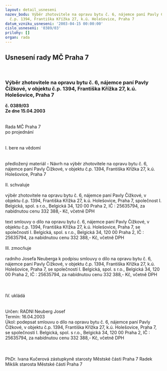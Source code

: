 ```yaml
---
layout: detail_usneseni
nazev_bodu: Výběr zhotovitele na opravu bytu č. 6, nájemce paní Pavly Čížkové, v objektu
  č.p. 1394, Františka Křížka 27, k.ú. Holešovice, Praha 7
datum_vzniku_usneseni: '2003-04-15 00:00:00'
cislo_usneseni: '0389/03'
prilohy: []
organ: rada
---
```

<div id="ucUsn_pList" class="usn">
	<span><h2>Usnesení rady MČ Praha 7 </h2>
<br></span><div class="standBody">
<span><h3>Výběr zhotovitele na opravu bytu č. 6, nájemce paní Pavly Čížkové, v objektu č.p. 1394, Františka Křížka 27, k.ú. Holešovice, Praha 7</h3></span><div class="center">
		<strong>č. 0389/03</strong><br>
	</div>
<div class="center">
		<strong>Ze dne 15.04.2003</strong><br><br>
	</div>
<br>Rada MČ Praha 7<br>po projednání<br><br><br>I.	bere na vědomí<br><br> <br>předložený materiál - Návrh na výběr zhotovitele na opravu bytu č. 6, nájemce paní Pavly Čížkové, v objektu č.p. 1394, Františka Křížka 27, k.ú. Holešovice, Praha 7<br><br>II.	schvaluje <br><br>výběr  zhotovitele na opravu bytu č. 6, nájemce paní Pavly Čížkové, v objektu č.p. 1394, Františka Křížka 27, k.ú. Holešovice, Praha 7, společnost I. Belgická, spol. s r.o., Belgická 34, 120 00 Praha 2, IČ : 25635794, za nabídnutou cenu 332 388,- Kč, včetně DPH<br><br>text smlouvy o dílo na opravu bytu č. 6, nájemce paní Pavly Čížkové, v objektu č.p. 1394, Františka Křížka 27, k.ú. Holešovice, Praha 7, se společností I. Belgická, spol. s r.o., Belgická 34, 120 00 Praha 2, IČ : 25635794, za nabídnutou cenu 332 388,- Kč, včetně DPH<br><br>III.	zmocňuje <br><br>radního Josefa Neuberga k podpisu smlouvy o dílo na opravu bytu č. 6, nájemce paní Pavly Čížkové, v objektu č.p. 1394, Františka Křížka 27, k.ú. Holešovice, Praha 7, se společností I. Belgická, spol. s r.o., Belgická 34, 120 00 Praha 2, IČ : 25635794, za nabídnutou cenu 332 388,- Kč, včetně DPH<br><br><br><br>IV.	ukládá <br><br> <br>Určen:	RADNI Neuberg Josef<br>Termín: 16.04.2003<br>Úkol:	podepsat smlouvu o dílo na opravu bytu č. 6, nájemce paní Pavly Čížkové, v objektu č.p. 1394, Františka Křížka 27, k.ú. Holešovice, Praha 7, se společností I. Belgická, spol. s r.o., Belgická 34, 120 00 Praha 2, IČ : 25635794, za nabídnutou cenu 332 388,- Kč, včetně DPH<br> <br>  <br>	<br>PhDr. Ivana Kučerová zástupkyně starosty Městské části Praha 7	 Radek Mikšík starosta Městské části Praha 7<br>	<br><br>
</div>
</div>